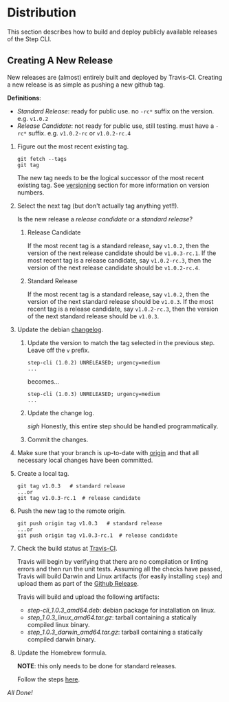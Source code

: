 # Distribution

This section describes how to build and deploy publicly available releases of
the Step CLI.

## Creating A New Release

New releases are (almost) entirely built and deployed by Travis-CI. Creating a new
release is as simple as pushing a new github tag.

**Definitions**:

* *Standard Release*: ready for public use. no `-rc*` suffix on the version.
e.g. `v1.0.2`
* *Release Candidate*: not ready for public use, still testing. must have a
`-rc*` suffix. e.g. `v1.0.2-rc` or `v1.0.2-rc.4`


1. Figure out the most recent existing tag.

    ```
    git fetch --tags
    git tag
    ```

    The new tag needs to be the logical successor of the most recent existing tag.
    See [versioning](./README.md#versioning) section for more information on version numbers.

2. Select the next tag (but don't actually tag anything yet!!).

    Is the new release a *release candidate* or a *standard release*?

    1. Release Candidate

        If the most recent tag is a standard release, say `v1.0.2`, then the version
        of the next release candidate should be `v1.0.3-rc.1`. If the most recent tag
        is a release candidate, say `v1.0.2-rc.3`, then the version of the next
        release candidate should be `v1.0.2-rc.4`.

    2. Standard Release

        If the most recent tag is a standard release, say `v1.0.2`, then the version
        of the next standard release should be `v1.0.3`. If the most recent tag
        is a release candidate, say `v1.0.2-rc.3`, then the version of the next
        standard release should be `v1.0.3`.

3. Update the debian [changelog](./debian/changelog).

    1. Update the version to match the tag selected in the previous step. Leave
    off the `v` prefix.

        ```
        step-cli (1.0.2) UNRELEASED; urgency=medium
        ...
        ```

        becomes...

        ```
        step-cli (1.0.3) UNRELEASED; urgency=medium
        ...
        ```

    2. Update the change log.

        *sigh* Honestly, this entire step should be handled programmatically.

    3. Commit the changes.

3. Make sure that your branch is up-to-date with
[origin](https://github.com/smallstep/cli) and that all necessary local changes
have been committed.

4. Create a local tag.

    ```
    git tag v1.0.3   # standard release
    ...or
    git tag v1.0.3-rc.1  # release candidate
    ```

5. Push the new tag to the remote origin.

    ```
    git push origin tag v1.0.3   # standard release
    ...or
    git push origin tag v1.0.3-rc.1  # release candidate
    ```

6. Check the build status at
[Travis-CI](https://travis-ci.com/smallstep/cli/builds/).

    Travis will begin by verifying that there are no compilation or linting errors
    and then run the unit tests. Assuming all the checks have passed, Travis will
    build Darwin and Linux artifacts (for easily installing `step`) and upload them
    as part of the [Github Release](https://github.com/smallstep/cli/releases).

    Travis will build and upload the following artifacts:

    * *step-cli_1.0.3_amd64.deb*: debian package for installation on linux.
    * *step_1.0.3_linux_amd64.tar.gz*: tarball containing a statically compiled linux binary.
    * *step_1.0.3_darwin_amd64.tar.gz*: tarball containing a statically compiled darwin binary.

7. Update the Homebrew formula.

    **NOTE**: this only needs to be done for standard releases.

    Follow the steps [here](https://github.com/smallstep/homebrew-smallstep#how-to-update-the-formula).

*All Done!*
